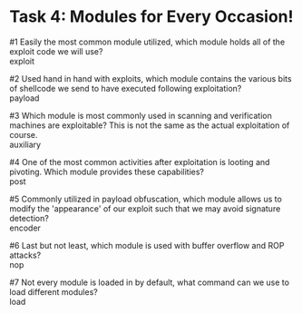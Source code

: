 # Task 4: Modules for Every Occasion!

  
#1 Easily the most common module utilized, which module holds all of the exploit code we will use?  
exploit  
  
#2 Used hand in hand with exploits, which module contains the various bits of shellcode we send to have executed following exploitation?  
payload  
  
#3 Which module is most commonly used in scanning and verification machines are exploitable? This is not the same as the actual exploitation of course.  
auxiliary  
  
#4 One of the most common activities after exploitation is looting and pivoting. Which module provides these capabilities?  
post  
  
#5 Commonly utilized in payload obfuscation, which module allows us to modify the 'appearance' of our exploit such that we may avoid signature detection?  
encoder  
  
#6 Last but not least, which module is used with buffer overflow and ROP attacks?  
nop  
  
#7 Not every module is loaded in by default, what command can we use to load different modules?   
load

